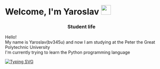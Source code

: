 <h1 align="left">Welcome, I'm Yaroslav 
<img src="https://github.com/blackcater/blackcater/raw/main/images/Hi.gif" height="32"/></h1>
<h3 align="center">Student life</h3>

Hello!  
My name is Yaroslav(bv345u) and now I am studying at the Peter the Great Polytechnic University   
I'm currently trying to learn the Python programming language  

[![Typing SVG](https://readme-typing-svg.herokuapp.com?color=%FF00000&lines=Beautiful+text+and+ext)](https://git.io/typing-svg)  


<!---
bv345u/bv345u is a ✨ special ✨ repository because its `README.md` (this file) appears on your GitHub profile.
You can click the Preview link to take a look at your changes.
--->
